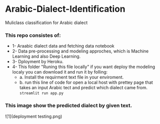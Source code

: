 # Arabic-Dialect-Identification
Muliclass classification for Arabic dialect

### This repo consistes of:
* 1- Araabic dialect data and fetching data notebook
* 2- Data pre-processing and modeling approches, which is Machine Learning and also Deep Learning.
* 3- Dployment by Heroku.
* 4- This folder "Runing this file locally" if you want deploy the modeling localy you can download it and run it by folling:
  * a. Install the requirment text file in your enviroment.
  * b. run this line of code for open a local host with prettey page that takes an input Arabic tect  and predict which dialect came from.
    `streamlit run app.py`

### This image show the predicted dialect by given text.
![1](deployment testing.png)

